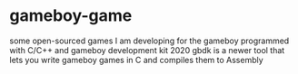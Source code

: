 # gameboy-game
some open-sourced games I am developing for the gameboy 
programmed with C/C++ and gameboy development kit 2020
gbdk is a newer tool that lets you write gameboy games in C and compiles them to Assembly
